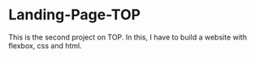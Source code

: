 # Landing-Page-TOP

This is the second project on TOP. In this, I have to build a website with flexbox, css and html.